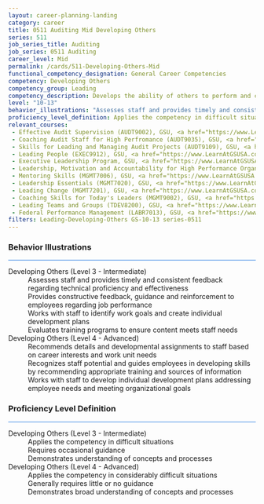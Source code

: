 ```yaml
---
layout: career-planning-landing
category: career
title: 0511 Auditing Mid Developing Others
series: 511
job_series_title: Auditing
job_series: 0511 Auditing
career_level: Mid
permalink: /cards/511-Developing-Others-Mid
functional_competency_designation: General Career Competencies
competency: Developing Others
competency_group: Leading
competency_description: Develops the ability of others to perform and contribute to the organization by providing ongoing feedback and by providing opportunities to learn through formal and informal methods.
level: "10-13"
behavior_illustrations: "Assesses staff and provides timely and consistent feedback regarding technical proficiency and effectiveness ? Provides constructive feedback, guidance and reinforcement to employees regarding job performance ? Works with staff to identify work goals and create individual development plans ? Evaluates training programs to ensure content meets staff needs ? Recommends details and developmental assignments to staff based on career interests and work unit needs ? Recognizes staff potential and guides employees in developing skills by recommending appropriate training and sources of information ? Works with staff to develop individual development plans addressing employee needs and meeting organizational goals"
proficiency_level_definition: Applies the competency in difficult situations ? Requires occasional guidance ? Demonstrates understanding of concepts and processes ? Applies the competency in considerably difficult situations ? Generally requires little or no guidance ? Demonstrates broad understanding of concepts and processes
relevant_courses: 
 - Effective Audit Supervision (AUDT9002), GSU, <a href="https://www.LearnAtGSUSA.com/AUDT9004">https://www.LearnAtGSUSA.com/AUDT9004</a>
 - Coaching Audit Staff for High Perfromance (AUDT9035), GSU, <a href="https://www.LearnAtGSUSA.com/AUDT9037">https://www.LearnAtGSUSA.com/AUDT9037</a>
 - Skills for Leading and Managing Audit Projects (AUDT9109), GSU, <a href="https://www.LearnAtGSUSA.com/AUDT9111">https://www.LearnAtGSUSA.com/AUDT9111</a>
 - Leading People (EXEC9912), GSU, <a href="https://www.LearnAtGSUSA.com/EXEC9914">https://www.LearnAtGSUSA.com/EXEC9914</a>
 - Executive Leadership Program, GSU, <a href="https://www.LearnAtGSUSA.com/ExecutiveLeadershipProgram">https://www.LearnAtGSUSA.com/ExecutiveLeadershipProgram</a>
 - Leadership, Motivation and Accountability for High Performance Organizations (LEAD9020), GSU, <a href="https://www.LearnAtGSUSA.com/LEAD9026">https://www.LearnAtGSUSA.com/LEAD9026</a>
 - Mentoring Skills (MGMT7006), GSU, <a href="https://www.LearnAtGSUSA.com/MGMT7008">https://www.LearnAtGSUSA.com/MGMT7008</a>
 - Leadership Essentials (MGMT7020), GSU, <a href="https://www.LearnAtGSUSA.com/MGMT7026">https://www.LearnAtGSUSA.com/MGMT7026</a>
 - Leading Change (MGMT7201), GSU, <a href="https://www.LearnAtGSUSA.com/MGMT7203">https://www.LearnAtGSUSA.com/MGMT7203</a>
 - Coaching Skills for Today's Leaders (MGMT9002), GSU, <a href="https://www.LearnAtGSUSA.com/MGMT9008">https://www.LearnAtGSUSA.com/MGMT9008</a>
 - Leading Teams and Groups (TDEV8200), GSU, <a href="https://www.LearnAtGSUSA.com/TDEV8206">https://www.LearnAtGSUSA.com/TDEV8206</a>
 - Federal Performance Management (LABR7013), GSU, <a href="https://www.LearnAtGSUSA.com/LABR7015">https://www.LearnAtGSUSA.com/LABR7015</a>
filters: Leading-Developing-Others GS-10-13 series-0511
---
```


<div class="desktop:grid-col-6 margin-y-3">
  <div class="border-top-2 bg-white padding-3 shadow-5 height-full members-hover border-1px button-border border-top-blue radius-lg card-text-color">
    <h3>Behavior Illustrations</h3>
    <hr style="background-color: #1b74e0 !important;"/>
    <dl class="text-base card-content-color"><dt>Developing Others (Level 3 - Intermediate)</dt><dd>Assesses staff and provides timely and consistent feedback regarding technical proficiency and effectiveness </dd><dd> Provides constructive feedback, guidance and reinforcement to employees regarding job performance </dd><dd> Works with staff to identify work goals and create individual development plans </dd><dd> Evaluates training programs to ensure content meets staff needs</dd><dt>Developing Others (Level 4 - Advanced)</dt><dd>Recommends details and developmental assignments to staff based on career interests and work unit needs </dd><dd> Recognizes staff potential and guides employees in developing skills by recommending appropriate training and sources of information </dd><dd> Works with staff to develop individual development plans addressing employee needs and meeting organizational goals</dd></dl>
  </div>
</div>
<div class="desktop:grid-col-6 margin-y-3">
  <div class="border-top-2 bg-white padding-3 shadow-5 height-full members-hover border-1px button-border border-top-blue radius-lg card-text-color">
    <h3>Proficiency Level Definition</h3>
     <hr style="background-color: #1b74e0 !important;"/>
    <dl class="text-base card-content-color"><dt>Developing Others (Level 3 - Intermediate)</dt><dd>Applies the competency in difficult situations </dd><dd> Requires occasional guidance </dd><dd> Demonstrates understanding of concepts and processes</dd><dt>Developing Others (Level 4 - Advanced)</dt><dd>Applies the competency in considerably difficult situations </dd><dd> Generally requires little or no guidance </dd><dd> Demonstrates broad understanding of concepts and processes</dd></dl>
  </div>
</div>